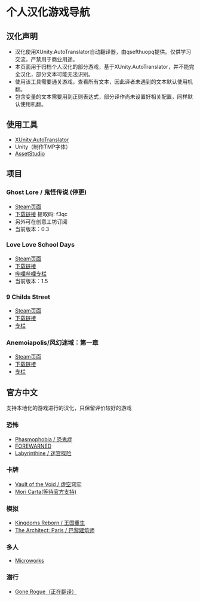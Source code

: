 # 个人汉化游戏导航
## 汉化声明
* 汉化使用XUnity.AutoTranslator自动翻译器，由qsefthuopq提供。仅供学习交流，严禁用于商业用途。
* 本页面用于归档个人汉化的部分游戏，基于XUnity.AutoTranslator，并不能完全汉化，部分文本可能无法识别。
* 使用该工具需要通关游戏，查看所有文本，因此译者未遇到的文本默认使用机翻。
* 包含变量的文本需要用到正则表达式，部分译作尚未设置好相关配置，同样默认使用机翻。
## 使用工具
* [XUnity.AutoTranslator](https://github.com/bbepis/XUnity.AutoTranslator)
* Unity（制作TMP字体）
* [AssetStudio](https://github.com/Perfare/AssetStudio)
## 项目
### Ghost Lore / 鬼怪传说 (停更)
* [Steam页面](https://store.steampowered.com/app/1783280/Ghostlore/)
* [下载链接](https://pan.baidu.com/s/1rDiu20jI38fv5VsgpHM0LQ) 提取码: f3qc
* 另外可在创意工坊订阅
* 当前版本：0.3
### Love Love School Days
* [Steam页面](https://store.steampowered.com/app/1305300/Love_Love_School_Days/)
* [下载链接](https://pan.baidu.com/s/1yuR2P-KIA9CxsthQEIcKhQ?pwd=rp4m)
* [哔哩哔哩专栏](https://www.bilibili.com/read/cv21710809)
* 当前版本：1.5

### 9 Childs Street
* [Steam页面](https://store.steampowered.com/app/1895890/9_Childs_Street/)
* [下载链接](https://pan.baidu.com/s/1IoFNHwFzrfErpEDeWd_wUw?pwd=8zh9)
* [专栏](https://www.bilibili.com/read/cv21710809)

### Anemoiapolis/风幻迷域：第一章
* [Steam页面](https://store.steampowered.com/app/1522960/Anemoiapolis_Chapter_1/)
* [下载链接](https://pan.baidu.com/s/1FQq3tF6TGsoLlCXLWvK4NQ?pwd=m8yw)
* [专栏](https://www.bilibili.com/read/cv22235477)
## 官方中文
支持本地化的游戏进行的汉化，只保留评价较好的游戏

### 恐怖
* [Phasmophobia / 恐鬼症](https://store.steampowered.com/app/739630/Phasmophobia/)
* [FOREWARNED](https://store.steampowered.com/app/1562420/FOREWARNED/)
* [Labyrinthine / 迷宫探险](https://store.steampowered.com/app/1302240/Labyrinthine/)
### 卡牌
* [Vault of the Void / 虚空穹牢](https://store.steampowered.com/app/1135810/Vault_of_the_Void/)
* [Mori Carta(等待官方支持)](https://store.steampowered.com/app/1570830/Mori_Carta/)
### 模拟
* [Kingdoms Reborn / 王国重生](https://store.steampowered.com/app/1307890/Kingdoms_Reborn/)
* [The Architect: Paris / 巴黎建筑师](https://store.steampowered.com/app/1525620/The_Architect_Paris/)
### 多人
* [Microworks](https://store.steampowered.com/app/1233410/MicroWorks/)
### 潜行
* [Gone Rogue（正在翻译）](https://store.steampowered.com/app/1803600/Gone_Rogue/)
